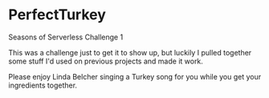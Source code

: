 # PerfectTurkey
Seasons of Serverless Challenge 1


This was a challenge just to get it to show up, but luckily I pulled together some stuff I'd used on previous projects and made it work. 

Please enjoy Linda Belcher singing a Turkey song for you while you get your ingredients together. 

